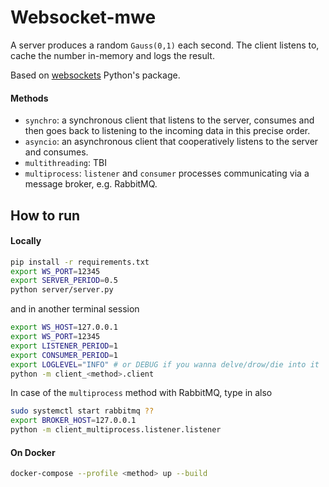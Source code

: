 # Websocket-mwe
A server produces a random `Gauss(0,1)` each second. The client listens to,
cache the number in-memory and logs the result.

Based on [websockets](https://github.com/python-websockets/websockets) Python's package.

#### Methods
* `synchro`: a synchronous client that listens to the server, consumes
and then goes back to listening to the incoming data in this 
precise order.
* `asyncio`: an asynchronous client that cooperatively listens to the
server and consumes.
* `multithreading`: TBI
* `multiprocess`: `listener` and `consumer` processes communicating via a message broker, e.g. RabbitMQ.

## How to run

#### Locally
```bash
pip install -r requirements.txt
export WS_PORT=12345
export SERVER_PERIOD=0.5
python server/server.py
```
and in another terminal session
```bash
export WS_HOST=127.0.0.1
export WS_PORT=12345
export LISTENER_PERIOD=1
export CONSUMER_PERIOD=1
export LOGLEVEL="INFO" # or DEBUG if you wanna delve/drow/die into it
python -m client_<method>.client
```

In case of the `multiprocess` method with RabbitMQ, type in also
```bash
sudo systemctl start rabbitmq ??
export BROKER_HOST=127.0.0.1
python -m client_multiprocess.listener.listener
```

#### On Docker
```bash
docker-compose --profile <method> up --build
```
